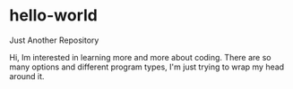 # hello-world
Just Another Repository


Hi, Im interested in learning more and more about coding. There are so many options and different program types, I'm just trying to wrap my head around it. 
